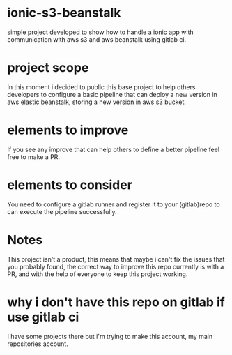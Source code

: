 # ionic-s3-beanstalk
simple project developed to show how to handle a ionic app with communication with aws s3 and aws beanstalk using gitlab ci.

# project scope
In this moment i decided to public this base project to help others developers to configure a basic pipeline that can deploy a new version in aws elastic beanstalk, storing a new version in aws s3 bucket.

# elements to improve
If you see any improve that can help others to define a better pipeline feel free to make a PR.

# elements to consider
You need to configure a gitlab runner and register it to your (gitlab)repo to can execute the pipeline successfully.

# Notes
This project isn't a product, this means that maybe i can't fix the issues that you probably found, the correct way to improve this repo currently is with a PR, and with the help of everyone to keep this project working.

# why i don't have this repo on gitlab if use gitlab ci
I have some projects there but i'm trying to make this account, my main repositories account.
